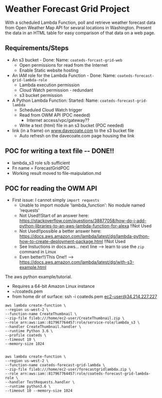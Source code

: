 # Weather Forecast Grid Project

With a scheduled Lambda Function, poll and retrieve weather forecast data from Open Weather Map API for sevaral locations in Washington. Present the data in an HTML table for easy comparison of that data on a web page.

## Requirements/Steps
* An s3 bucket - Done:  Name:  `coateds-forcast-grid-web`
  * Open permissions for read from the Internet
  * Enable Static website hosting
* An IAM role for the Lambda Function - Done:  Name:  `coateds-forecast-grid-lambda-role`
  * Lambda execution permission
  * Cloud Watch permission - redundant
  * s3 bucket permission
* A Python Lambda Function:  Started:  Name:  `coateds-forecast-grid-lambda`
  * Scheduled Cloud Watch trigger
  * Read from OWM API (POC needed)
    * Internet access/vpc/gateway??
  * Write a text (html) file in an s3 bucket (POC needed)
* link (in a frame) on www.davecoate.com to the s3 bucket file
  * Auto refresh on the davecoate.com page housing the link

## POC for writing a text file  --  DONE!!
* lambda_s3 role s/b sufficient
* Fn name = ForecastGridPOC
* Working result moved to file-maipulation.md

## POC for reading the OWM API
* First issue: I cannot simply `import requests`
  * Unable to import module 'lambda_function': No module named 'requests'
  * Not Used!!Start of an answer here:  https://stackoverflow.com/questions/38877058/how-do-i-add-python-libraries-to-an-aws-lambda-function-for-alexa !!Not Used
  * Not Used!!possible a better answer here:  https://docs.aws.amazon.com/lambda/latest/dg/lambda-python-how-to-create-deployment-package.html !!Not Used
  * See Instuctions in docs.aws...  next line  -->  learn to use the `zip` command in Linux
  * Even better!!/This One!!  -->  https://docs.aws.amazon.com/lambda/latest/dg/with-s3-example.html

The aws python example/tutorial.
* Requires a 64-bit Amazon Linux instance
* ~/coateds.pem
* from home dir of surface:  ssh -i coateds.pem ec2-user@34.214.227.227

```
aws lambda create-function \
--region us-west-2 \
--function-name CreateThumbnail \
--zip-file fileb:///home/ec2-user/CreateThumbnail.zip \
--role arn:aws:iam::817967764457:role/service-role/lambda_s3 \
--handler CreateThumbnail.handler \
--runtime Python 3.6 \
--profile coateds \
--timeout 10 \
--memory-size 1024


aws lambda create-function \
--region us-west-2 \
--function-name coateds-forecast-grid-lambda \
--zip-file fileb:///home/ec2-user/forecastgridlambda.zip \
--role arn:aws:iam::817967764457:role/coateds-forecast-grid-lambda-role \
--handler TestRequests.handler \
--runtime python3.6 \
--timeout 10 --memory-size 1024


```